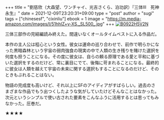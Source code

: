 +++
title = "劉慈欣（大森望、ワンチャイ、光吉さくら、泊功訳）『三体Ⅲ　死神永生』"
date = 2021-12-09T23:20:31+09:00
type = "post"
author = "sugi"
tags = ["chinesesf", "cixinliu"]
ebook = 1
image = "https://m.media-amazon.com/images/I/51hhIZ+y-XS._SL500_.jpg"
+++
<a href="https://www.amazon.co.jp/dp/B0922H5V2N/?tag=chezsugi-22" target="_blank" class="alignleft"><img src="https://m.media-amazon.com/images/I/51hhIZ+y-XS._SL500_.jpg" alt="B0922H5V2N" border="0" /></a>

三体三部作の完結編読み終えた。間違いなくオールタイムベストに入る作品だ。

本作の主人公は程心という女性。彼女は運命の巡り合わせで、前作で明らかになった黒暗森林という宇宙の弱肉強食の現実の中で人類の生き残りを賭けた選択を何度も担うことになる。その度に彼女は、自らの頼る原理である愛と平和に基づいた選択をするのだけど、常に裏目にでて、後悔に苛まれることになる。最終的に彼女は人類を越えて宇宙の未来に関する選択もすることになるのだけど、そのときもぶれることはない。

物語の完成度も高いけど、それ以上にSFのアイディアがすばらしい。過去のさまざまな作品でもう出つくしたような気がしていたけどそんなことはなかった。次元というシンプルで使い古された要素をこんなふうに活用するとは思ってもみなかった。圧巻だ。

★★★★